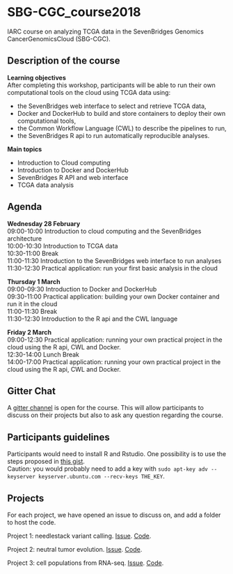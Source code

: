 # SBG-CGC_course2018

IARC course on analyzing TCGA data in the SevenBridges Genomics CancerGenomicsCloud (SBG-CGC).  

## Description of the course

__Learning objectives__  
After completing this workshop, participants will be able to run their own computational tools on the cloud using TCGA data using:
* the SevenBridges web interface to select and retrieve TCGA data,
* Docker and DockerHub to build and store containers to deploy their own
computational tools,
* the Common Workflow Language (CWL) to describe the pipelines to run,
* the SevenBridges R api to run automatically reproducible analyses.  

__Main topics__
* Introduction to Cloud computing
* Introduction to Docker and DockerHub
* SevenBridges R API and web interface
* TCGA data analysis

## Agenda

__Wednesday 28 February__  
09:00-10:00 Introduction to cloud computing and the SevenBridges architecture  
10:00-10:30 Introduction to TCGA data  
10:30-11:00 Break  
11:00-11:30 Introduction to the SevenBridges web interface to run analyses  
11:30-12:30 Practical application: run your first basic analysis in the cloud  

__Thursday 1 March__  
09:00-09:30 Introduction to Docker and DockerHub  
09:30-11:00 Practical application: building your own Docker container and run it in the cloud  
11:00-11:30 Break  
11:30-12:30 Introduction to the R api and the CWL language  

__Friday 2 March__  
09:00-12:30 Practical application: running your own practical project in the cloud using the R api, CWL and Docker.  
12:30-14:00 Lunch Break  
14:00-17:00 Practical application: running your own practical project in the cloud using the R api, CWL and Docker.  

## Gitter Chat

A [gitter channel](https://gitter.im/IARCbioinfo/SBG-CGC_course2018) is open for the course. This will allow participants to discuss on their projects but also to ask any question regarding the course.

## Participants guidelines

Participants would need to install R and Rstudio. One possibility is to use the steps proposed in [this gist](https://gist.github.com/mGalarnyk/41c887e921e712baf86fecc507b3afc7).  
Caution: you would probably need to add a key with `sudo apt-key adv --keyserver keyserver.ubuntu.com --recv-keys THE_KEY`. 

## Projects

For each project, we have opened an issue to discuss on, and add a folder to host the code.  

Project 1: needlestack variant calling. [Issue](https://github.com/IARCbioinfo/SBG-CGC_course2018/issues/1). [Code]().

Project 2: neutral tumor evolution. [Issue](https://github.com/IARCbioinfo/SBG-CGC_course2018/issues/2). [Code]().

Project 3: cell populations from RNA-seq. [Issue](https://github.com/IARCbioinfo/SBG-CGC_course2018/issues/3). [Code]().
